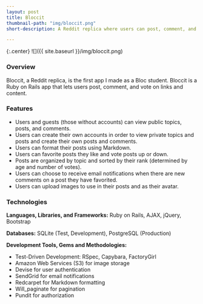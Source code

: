 ```yaml
---
layout: post
title: Bloccit
thumbnail-path: "img/bloccit.png"
short-description: A Reddit replica where users can post, comment, and vote on links and content.

---
```


{:.center}
![]({{ site.baseurl }}/img/bloccit.png)

### Overview

Bloccit, a Reddit replica, is the first app I made as a Bloc student. Bloccit is a Ruby on Rails app that lets users post, comment, and vote on links and content. 

### Features
* Users and guests (those without accounts) can view public topics, posts, and comments.
* Users can create their own accounts in order to view private topics and posts and create their own posts and comments.
* Users can format their posts using Markdown.
* Users can favorite posts they like and vote posts up or down.
* Posts are organized by topic and sorted by their rank (determined by age and number of votes).
* Users can choose to receive email notifications when there are new comments on a post they have favorited.
* Users can upload images to use in their posts and as their avatar.

### Technologies
**Languages, Libraries, and Frameworks:** Ruby on Rails, AJAX, jQuery, Bootstrap

**Databases:** SQLite (Test, Development), PostgreSQL (Production)

**Development Tools, Gems and Methodologies:** 

* Test-Driven Development: RSpec, Capybara, FactoryGirl
* Amazon Web Services (S3) for image storage
* Devise for user authentication
* SendGrid for email notifications
* Redcarpet for Markdown formatting
* Will_paginate for pagination 
* Pundit for authorization
